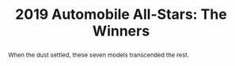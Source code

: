 ---
category: news
title: 2019 Automobile All-Stars&#58; The Winners
abstract: When the dust settled, these seven models transcended the rest.
publishedDateTime: 2019-03-09T16:22:30Z
sourceUrl: None
type: slideshow

provider:
  name: Automobile
  id: V_BB4aEWk_global
tags:
  - Autos

images: 
  - url: assets/images/2019/3/2019-Automobile-All-Stars:-The-Winners-1.jpg
    width: 2048
    height: 1152
    quality: 89
    title: 2019 Mercedes Benz G 550 All Star 01
    attribution: 
    focalRegion:
      x1: 761
      x2: 761
      y1: 542
      y2: 542

---
